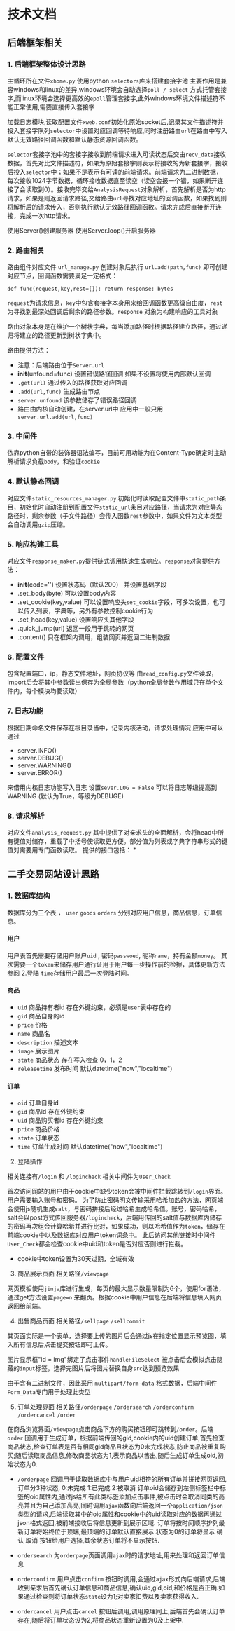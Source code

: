 # 技术文档

## 后端框架相关

### 1. 后端框架整体设计思路


主循环所在文件`xhome.py`
使用python `selectors`库来搭建套接字池 主要作用是兼容windows和linux的差异,windows环境会自动选择`poll / select` 方式托管套接字,而linux环境会选择更高效的`epoll`管理套接字,此外windows环境文件描述符不能正常使用,需要直接传入套接字

加载日志模块,读取配置文件`xweb.conf`初始化原始socket后,记录其文件描述符并投入套接字队列`selector`中设置对应回调等待响应,同时注册路由`url`在路由中写入默认无效路径回调函数和默认静态资源回调函数。

`selector`套接字池中的套接字接收到前端请求进入可读状态后交由`recv_data`接收数据，首先对比文件描述符，如果为原始套接字则表示将接收的为新套接字，接收后投入`selector`中；如果不是表示有可读的前端请求。前端请求为二进制数据，每次接收1024字节数据，循环接收数据直至读空（读空会报一个错，如果断开连接了会读取到0）。接收完毕交给`AnalysisRequest`对象解析，首先解析是否为http请求，如果是则返回请求路径,交给路由`url`寻找对应地址的回调函数，如果找到则将解析后的请求传入，否则执行默认无效路径回调函数。请求完成后直接断开连接，完成一次http请求。

使用Server()创建服务器
使用Server.loop()开启服务器

### 2. 路由相关

路由组件对应文件 `url_manage.py` 创建对象后执行 `url.add(path,func)` 即可创建对应节点，回调函数需要满足一定格式：

`
    def func(request,key,rest=[]):
        return response: bytes
`

`request`为请求信息，`key`中包含套接字本身用来给回调函数更高级自由度，`rest`为寻找到最深处回调后剩余的路径参数。`response` 对象为构建响应的工具对象

路由对象本身是在维护一个树状字典，每当添加路径时根据路径建立路径，通过递归将建立的路径更新到树状字典中。

路由提供方法：

* 注意：后端路由位于`Server.url`
* __init__(unfound=func) 设置错误路径回调 如果不设置将使用内部默认回调
* `.get(url)` 通过传入的路径获取对应回调
* `.add(url,func)` 生成路由节点
* `server.unfound` 该参数储存了错误路径回调
* 路由由内核自动创建，在server.url中 应用中一般只用`server.url.add(url,func)`

### 3. 中间件

依靠python自带的装饰器语法编写，目前可用功能为在Content-Type确定时主动解析请求负载`body`，和验证`cookie`

### 4. 默认静态回调

对应文件`static_resources_manager.py`
初始化时读取配置文件中`static_path`条目，初始化时自动注册到配置文件`static_url`条目对应路径，当请求为对应静态路径时，剩余参数（子文件路径）会传入函数`rest`参数中，如果文件为文本类型会自动调用`gzip`压缩。

### 5. 响应构建工具

对应文件`response_maker.py`提供链式调用快速生成响应。`response`对象提供方法：

* __init__(code='') 设置状态码（默认200） 并设置基础字段 
* .set_body(byte) 可以设置body内容
* .set_cookie(key,value) 可以设置响应头`set_cookie`字段，可多次设置，也可以传入列表，字典等，另外有参数控制cookie行为
* .set_head(key,value) 设置响应头其他字段
* .quick_jump(url) 返回一段用于跳转的网页
* .content() 只在框架内调用，组装网页并返回二进制数据

### 6. 配置文件

包含配置端口，ip，静态文件地址，网页协议等
由`read_config.py`文件读取，import后会将其中参数读出保存为全局参数（python全局参数作用域只在单个文件内，每个模块均要读取）

### 7. 日志功能

根据日期命名文件保存在根目录当中，记录内核活动，请求处理情况
应用中可以通过

* server.INFO()
* server.DEBUG()
* server.WARNING()
* server.ERROR()

来借用内核日志功能写入日志
设置`sever.LOG = False` 可以将日志等级提高到WARNING (默认为True，等级为DEBUGE)

### 8. 请求解析
对应文件`analysis_request.py`
其中提供了对亲求头的全面解析，会将head中所有键值对储存，重载了中括号使读取更方便。部分值为列表或字典字符串形式的键值对需要用专门函数读取。
提供的接口包括：
* 


## 二手交易网站设计思路

### 1. 数据库结构

数据库分为三个表 ， `user` `goods` `orders` 分别对应用户信息，商品信息，订单信息。

#### 用户
用户表首先需要存储用户账户`uid` , 密码`passwoed`, 昵称`name`，持有金额`money`。
其次需要一个`token`来储存用户通行证用于用户每一步操作前的检擦，具体更新方法参阅 2.登陆
`time`存储用户最后一次登陆时间。

#### 商品
* `uid` 商品持有者id 存在外键约束，必须是`user`表中存在的
* `gid` 商品自身的id
* `price` 价格
* `name`  商品名
* `description`  描述文本
* `image` 展示图片
* `state` 商品状态  存在写入检查 0，1，2
* `releasetime` 发布时间  默认datetime("now","localtime")

#### 订单
* `oid` 订单自身id
* `gid` 商品id  存在外键约束
* `uid` 商品购买者id 存在外键约束
* `price` 商品价格
* `state` 订单状态
* `time` 订单生成时间 默认datetime("now","localtime")

2. 登陆操作

相关连接有`/login` 和 `/logincheck`
相关中间件为`User_Check`

首次访问网站的用户由于cookie中缺少token会被中间件拦截跳转到`/login`界面。用户需要输入账号和密码。
为了防止密码明文传输采用哈希加盐的方法，网页端会使用js随机生成`salt`，与密码拼接后经过哈希生成哈希值。账号，密码哈希，salt会以post方式传回服务器`/logincheck`，后端用传回的salt值与数据库内储存的密码再次组合计算哈希并进行比对，如果成功，则以哈希值作为`token`，储存在前端cookie中以及数据库对应用户token词条中。
此后访问其他链接时中间件`User_Check`都会检查cookie中uid和token是否对应否则进行拦截。

* cookie中token设置为30天过期，全域有效

3. 商品展示页面
相关路径`/viewpage`

网页模板使用`jinja`库进行生成，每页的最大显示数量限制为6个，使用for语法，通过get方法设置`page=n` 来翻页。根据cookie中用户信息在后端将信息填入网页返回给前端。

4. 出售商品页面
相关路径`/sellpage` `/sellcommit`

其页面实际是一个表单，选择要上传的图片后会通过js在指定位置显示预览图，填入所有信息后点击提交按钮即可上传。

图片显示框"id = img"绑定了点击事件`handleFileSelect` 被点击后会模拟点击隐藏的`input`标签，选择完图片后将图片替换自身`src`达到预览效果

由于含有二进制文件，因此采用 `multipart/form-data` 格式数据，后端中间件`Form_Data`专门用于处理此类型

5. 订单处理界面
相关路径`/orderpage` `/ordersearch` `/orderconfirm` `/ordercancel` `/order`

在商品浏览界面`/viewpage`点击商品下方的购买按钮即可跳转到`/order`。后端`order` 回调用于生成订单，根据前端传回的gid,cookie内的uid创建订单,首先检查商品状态,检查订单表是否有相同gid商品且状态为0未完成状态,防止商品被重复购买;随后读取商品信息,修改商品状态为1,表示商品以售出,随后生成订单生成oid,初始状态为0.

* `/orderpage` 回调用于读取数据库中与用户uid相符的所有订单并拼接网页返回,订单分3种状态, 0:未完成 1:已完成 2:被取消  订单oid会储存到左侧标签栏中标签的oid属性内,通过js给所有此类标签添加点击事件,被点击时会取消同类的高亮并且为自己添加高亮,同时调用`ajax`函数向后端返回一个`application/json`类型的请求,后端读取其中的oid属性和cookie中的uid读取对应的数据再通过json格式返回,被前端接收后将信息更新到展示区域. 订单将按时间顺序排列最新订单将始终位于顶端,最顶端的订单默认直接展示.状态为0的订单将显示 确认 取消 按钮给用户选择,其余状态订单将不显示按钮.

* `ordersearch` 为`orderpage`页面调用`ajax`时的请求地址,用来处理和返回订单信息

* `orderconfirm` 用户点击`confirm` 按钮时调用,会通过`ajax`形式向后端请求,后端收到亲求后首先确认订单信息和商品信息,确认uid,gid,oid,和价格是否正确.如果通过检查则将订单状态`state`设为1;对卖家扣费以及卖家获得收入.

* `ordercancel` 用户点击`cancel` 按钮后调用,调用原理同上,后端首先会确认订单存在,随后将订单状态设为2,将商品状态重新设置为0及上架中.






